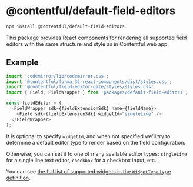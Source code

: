 # @contentful/default-field-editors

```bash
npm install @contentful/default-field-editors
```

This package provides React components for rendering all supported field editors with the same structure and style as in Contentful web app.

## Example

```js
import 'codemirror/lib/codemirror.css';
import '@contentful/forma-36-react-components/dist/styles.css';
import '@contentful/field-editor-date/styles/styles.css';
import { Field, FieldWrapper } from 'packages/default-field-editors';

const fieldEditor = (
  <FieldWrapper sdk={fieldExtensionSdk} name={fieldName}>
    <Field sdk={fieldExtensionSdk} widgetId="singleLine" />
  </FieldWrapper>
);
```

It is optional to specify `widgetId`, and when not specified we'll try to determine a default editor type to render based on the field configuration.

Otherwise, you can set it to one of many available editor types: `singleLine` for a single line text editor, `checkbox` for a checkbox input, etc.

You can see [the full list of supported widgets in the `WidgetType` type definition](https://github.com/contentful/field-editors/blob/master/packages/default-field-editors/src/types.ts#L24).
